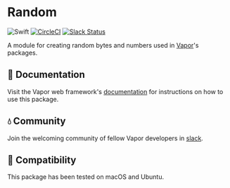 # Random

![Swift](http://img.shields.io/badge/swift-3.1-brightgreen.svg)
[![CircleCI](https://circleci.com/gh/vapor/random.svg?style=shield)](https://circleci.com/gh/vapor/random)
[![Slack Status](http://vapor.team/badge.svg)](http://vapor.team)

A module for creating random bytes and numbers used in [Vapor](https://github.com/vapor/vapor)'s packages.

## 📖 Documentation

Visit the Vapor web framework's [documentation](http://docs.vapor.codes) for instructions on how to use this package. 

## 💧 Community

Join the welcoming community of fellow Vapor developers in [slack](http://vapor.team).

## 🔧 Compatibility

This package has been tested on macOS and Ubuntu.
